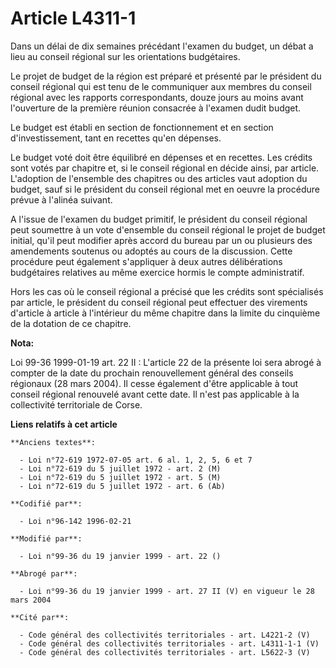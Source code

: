 # Article L4311-1

Dans un délai de dix semaines précédant l'examen du budget, un débat a lieu au conseil régional sur les orientations
budgétaires.

Le projet de budget de la région est préparé et présenté par le président du conseil régional qui est tenu de le communiquer
aux membres du conseil régional avec les rapports correspondants, douze jours au moins avant l'ouverture de la première
réunion consacrée à l'examen dudit budget.

Le budget est établi en section de fonctionnement et en section d'investissement, tant en recettes qu'en dépenses.

Le budget voté doit être équilibré en dépenses et en recettes. Les crédits sont votés par chapitre et, si le conseil régional
en décide ainsi, par article. L'adoption de l'ensemble des chapitres ou des articles vaut adoption du budget, sauf si le
président du conseil régional met en oeuvre la procédure prévue à l'alinéa suivant.

A l'issue de l'examen du budget primitif, le président du conseil régional peut soumettre à un vote d'ensemble du conseil
régional le projet de budget initial, qu'il peut modifier après accord du bureau par un ou plusieurs des amendements soutenus
ou adoptés au cours de la discussion. Cette procédure peut également s'appliquer à deux autres délibérations budgétaires
relatives au même exercice hormis le compte administratif.

Hors les cas où le conseil régional a précisé que les crédits sont spécialisés par article, le président du conseil régional
peut effectuer des virements d'article à article à l'intérieur du même chapitre dans la limite du cinquième de la dotation de
ce chapitre.

**Nota:**

Loi 99-36 1999-01-19 art. 22 II : L'article 22 de la présente loi sera abrogé à compter de la date du prochain renouvellement
général des conseils régionaux (28 mars 2004). Il cesse également d'être applicable à tout conseil régional renouvelé avant
cette date. Il n'est pas applicable à la collectivité territoriale de Corse.

**Liens relatifs à cet article**

	**Anciens textes**:

	  - Loi n°72-619 1972-07-05 art. 6 al. 1, 2, 5, 6 et 7
	  - Loi n°72-619 du 5 juillet 1972 - art. 2 (M)
	  - Loi n°72-619 du 5 juillet 1972 - art. 5 (M)
	  - Loi n°72-619 du 5 juillet 1972 - art. 6 (Ab)

	**Codifié par**:

	  - Loi n°96-142 1996-02-21

	**Modifié par**:

	  - Loi n°99-36 du 19 janvier 1999 - art. 22 ()

	**Abrogé par**:

	  - Loi n°99-36 du 19 janvier 1999 - art. 27 II (V) en vigueur le 28 mars 2004

	**Cité par**:

	  - Code général des collectivités territoriales - art. L4221-2 (V)
	  - Code général des collectivités territoriales - art. L4311-1-1 (V)
	  - Code général des collectivités territoriales - art. L5622-3 (V)
